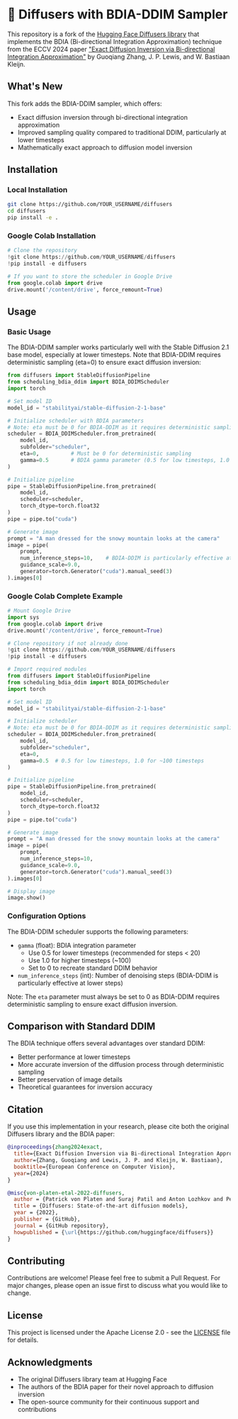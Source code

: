 # 🧨 Diffusers with BDIA-DDIM Sampler

This repository is a fork of the [Hugging Face Diffusers library](https://github.com/huggingface/diffusers) that implements the BDIA (Bi-directional Integration Approximation) technique from the ECCV 2024 paper ["Exact Diffusion Inversion via Bi-directional Integration Approximation"](https://arxiv.org/abs/placeholder) by Guoqiang Zhang, J. P. Lewis, and W. Bastiaan Kleijn.

## What's New

This fork adds the BDIA-DDIM sampler, which offers:
- Exact diffusion inversion through bi-directional integration approximation
- Improved sampling quality compared to traditional DDIM, particularly at lower timesteps
- Mathematically exact approach to diffusion model inversion

## Installation

### Local Installation
```bash
git clone https://github.com/YOUR_USERNAME/diffusers
cd diffusers
pip install -e .
```

### Google Colab Installation
```python
# Clone the repository
!git clone https://github.com/YOUR_USERNAME/diffusers
!pip install -e diffusers

# If you want to store the scheduler in Google Drive
from google.colab import drive
drive.mount('/content/drive', force_remount=True)
```

## Usage

### Basic Usage
The BDIA-DDIM sampler works particularly well with the Stable Diffusion 2.1 base model, especially at lower timesteps. Note that BDIA-DDIM requires deterministic sampling (eta=0) to ensure exact diffusion inversion:

```python
from diffusers import StableDiffusionPipeline
from scheduling_bdia_ddim import BDIA_DDIMScheduler
import torch

# Set model ID
model_id = "stabilityai/stable-diffusion-2-1-base"

# Initialize scheduler with BDIA parameters
# Note: eta must be 0 for BDIA-DDIM as it requires deterministic sampling
scheduler = BDIA_DDIMScheduler.from_pretrained(
    model_id, 
    subfolder="scheduler",
    eta=0,          # Must be 0 for deterministic sampling
    gamma=0.5       # BDIA gamma parameter (0.5 for low timesteps, 1.0 for ~100 timesteps)
)

# Initialize pipeline
pipe = StableDiffusionPipeline.from_pretrained(
    model_id,
    scheduler=scheduler,
    torch_dtype=torch.float32
)
pipe = pipe.to("cuda")

# Generate image
prompt = "A man dressed for the snowy mountain looks at the camera"
image = pipe(
    prompt,
    num_inference_steps=10,    # BDIA-DDIM is particularly effective at lower timesteps
    guidance_scale=9.0,
    generator=torch.Generator("cuda").manual_seed(3)
).images[0]
```

### Google Colab Complete Example
```python
# Mount Google Drive
import sys
from google.colab import drive
drive.mount('/content/drive', force_remount=True)

# Clone repository if not already done
!git clone https://github.com/YOUR_USERNAME/diffusers
!pip install -e diffusers

# Import required modules
from diffusers import StableDiffusionPipeline
from scheduling_bdia_ddim import BDIA_DDIMScheduler
import torch

# Set model ID
model_id = "stabilityai/stable-diffusion-2-1-base"

# Initialize scheduler
# Note: eta must be 0 for BDIA-DDIM as it requires deterministic sampling
scheduler = BDIA_DDIMScheduler.from_pretrained(
    model_id, 
    subfolder="scheduler", 
    eta=0,
    gamma=0.5  # 0.5 for low timesteps, 1.0 for ~100 timesteps
)

# Initialize pipeline
pipe = StableDiffusionPipeline.from_pretrained(
    model_id,
    scheduler=scheduler,
    torch_dtype=torch.float32
)
pipe = pipe.to("cuda")

# Generate image
prompt = "A man dressed for the snowy mountain looks at the camera"
image = pipe(
    prompt,
    num_inference_steps=10,
    guidance_scale=9.0,
    generator=torch.Generator("cuda").manual_seed(3)
).images[0]

# Display image
image.show()
```

### Configuration Options

The BDIA-DDIM scheduler supports the following parameters:

- `gamma` (float): BDIA integration parameter
  - Use 0.5 for lower timesteps (recommended for steps < 20)
  - Use 1.0 for higher timesteps (~100)
  - Set to 0 to recreate standard DDIM behavior
- `num_inference_steps` (int): Number of denoising steps (BDIA-DDIM is particularly effective at lower steps)

Note: The `eta` parameter must always be set to 0 as BDIA-DDIM requires deterministic sampling to ensure exact diffusion inversion.

## Comparison with Standard DDIM

The BDIA technique offers several advantages over standard DDIM:
- Better performance at lower timesteps
- More accurate inversion of the diffusion process through deterministic sampling
- Better preservation of image details
- Theoretical guarantees for inversion accuracy

## Citation

If you use this implementation in your research, please cite both the original Diffusers library and the BDIA paper:

```bibtex
@inproceedings{zhang2024exact,
  title={Exact Diffusion Inversion via Bi-directional Integration Approximation},
  author={Zhang, Guoqiang and Lewis, J. P. and Kleijn, W. Bastiaan},
  booktitle={European Conference on Computer Vision},
  year={2024}
}

@misc{von-platen-etal-2022-diffusers,
  author = {Patrick von Platen and Suraj Patil and Anton Lozhkov and Pedro Cuenca and Nathan Lambert and Kashif Rasul and Mishig Davaadorj and Dhruv Nair and Sayak Paul and William Berman and Yiyi Xu and Steven Liu and Thomas Wolf},
  title = {Diffusers: State-of-the-art diffusion models},
  year = {2022},
  publisher = {GitHub},
  journal = {GitHub repository},
  howpublished = {\url{https://github.com/huggingface/diffusers}}
}
```

## Contributing

Contributions are welcome! Please feel free to submit a Pull Request. For major changes, please open an issue first to discuss what you would like to change.

## License

This project is licensed under the Apache License 2.0 - see the [LICENSE](LICENSE) file for details.

## Acknowledgments

- The original Diffusers library team at Hugging Face
- The authors of the BDIA paper for their novel approach to diffusion inversion
- The open-source community for their continuous support and contributions
